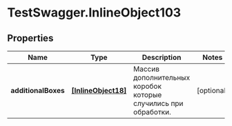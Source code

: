 # TestSwagger.InlineObject103

## Properties

Name | Type | Description | Notes
------------ | ------------- | ------------- | -------------
**additionalBoxes** | [**[InlineObject18]**](InlineObject18.md) | Массив дополнительных коробок которые случились при обработки. | [optional] 


